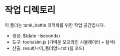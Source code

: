 # 작업 디렉토리
이 폴더는 tank_battle 최적화를 위한 작업 공간입니다.
- 생성: $(date -Iseconds)
- 도구: tools/sim.js (가벼운 오프라인 시뮬레이터 + 탐색)
- 산출: result/<이_폴더명>.txt (팀 코드)
